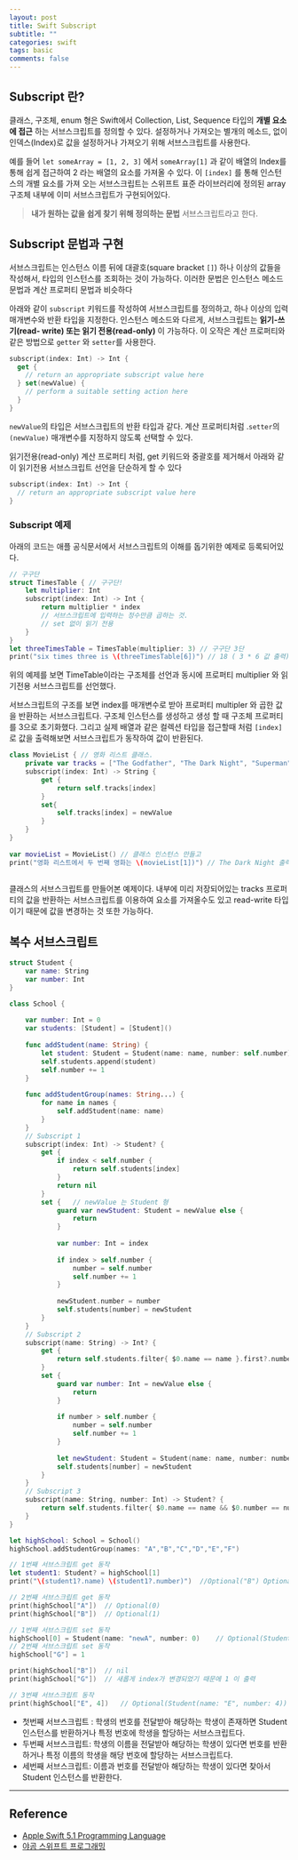 ```yaml
---
layout: post
title: Swift Subscript
subtitle: ""
categories: swift
tags: basic
comments: false
---
```


## Subscript 란?

클래스, 구조체, enum 형은 Swift에서 Collection, List, Sequence 타입의 **개별 요소에 접근** 하는 서브스크립트를 정의할 수 있다. 설정하거나 가져오는 별개의 메소드, 없이 인덱스(Index)로 값을 설정하거나 가져오기 위해 서브스크립트를 사용한다.

예를 들어 `let someArray = [1, 2, 3]` 에서 `someArray[1]` 과 같이 배열의 Index를 통해 쉽게 접근하여 2 라는 배열의 요소를 가져올 수 있다. 이 `[index]` 를 통해 인스턴스의 개별 요소를 가져 오는 서브스크립트는 스위프트 표준 라이브러리에 정의된 array 구조체 내부에 이미 서브스크립트가 구현되어있다.

>  **내가 원하는 값을 쉽게 찾기 위해 정의하는 문법** 서브스크립트라고 한다. 



## Subscript 문법과 구현

서브스크립트는 인스턴스 이름 뒤에 대괄호(square bracket `[]`) 하나 이상의 값들을 작성해서, 타입의 인스턴스를 조회하는 것이 가능하다. 이러한 문법은 인스턴스 메소드 문법과 계산 프로퍼티 문법과 비슷하다

아래와 같이 `subscript` 키워드를 작성하여 서브스크립트를 정의하고, 하나 이상의 입력 매개변수와 반환 타입을 지정한다. 인스턴스 메소드와 다르게, 서브스크립트는 **읽기-쓰기(read- write) 또는 읽기 전용(read-only)** 이 가능하다. 이 오작은 계산 프로퍼티와 같은 방법으로 `getter` 와 `setter`를 사용한다.

```swift
subscript(index: Int) -> Int { 
  get { 
    // return an appropriate subscript value here 
  } set(newValue) { 
    // perform a suitable setting action here 
  } 
}
```

`newValue`의 타입은 서브스크립트의 반환 타입과 같다. 계산 프로퍼티처럼 .`setter`의 `(newValue)` 매개변수를 지정하지 않도록 선택할 수 있다.

읽기전용(read-only) 계산 프로퍼티 처럼, get 키워드와 중괄호를 제거해서 아래와 같이 읽기전용 서브스크립트 선언을 단순하게 할 수 있다

```swift
subscript(index: Int) -> Int { 
  // return an appropriate subscript value here 
}
```



### Subscript 예제

아래의 코드는 애플 공식문서에서 서브스크립트의 이해를 돕기위한 예제로 등록되어있다.

```swift
// 구구단 
struct TimesTable { // 구구단!
    let multiplier: Int
    subscript(index: Int) -> Int {
        return multiplier * index 
        // 서브스크립트에 입력하는 정수만큼 곱하는 것.
        // set 없이 읽기 전용
    }
}
let threeTimesTable = TimesTable(multiplier: 3) // 구구단 3단
print("six times three is \(threeTimesTable[6])") // 18 ( 3 * 6 값 출력)

```

위의 예제를 보면 TimeTable이라는 구조체를 선언과 동시에 프로퍼티 multiplier 와 읽기전용 서브스크립트를 선언했다.

서브스크립트의 구조를 보면 index를 매개변수로 받아 프로퍼티 multipler 와 곱한 값을 반환하는 서브스크립트다. 구조체 인스턴스를 생성하고 생성 할 때 구조체 프로퍼티를 3으로 초기화했다. 그리고 실제 배열과 같은 컬렉션 타입을 접근할때 처럼 `[index]` 로 값을 출력해보면 서브스크립트가 동작하여 값이 반환된다.

```swift
class MovieList { // 영화 리스트 클래스.
    private var tracks = ["The Godfather", "The Dark Night", "Superman"]
    subscript(index: Int) -> String {
        get {
            return self.tracks[index]
        }
        set{
            self.tracks[index] = newValue
        }
    }
}
 
var movieList = MovieList() // 클래스 인스턴스 만들고
print("영화 리스트에서 두 번째 영화는 \(movieList[1])") // The Dark Night 출력됨.
 
```

클래스의 서브스크립트를 만들어본 예제이다. 내부에 미리 저장되어있는 tracks 프로퍼티의 값을 반환하는 서브스크립트를 이용하여 요소를 가져올수도 있고 read-write 타입이기 때문에 값을 변경하는 것 또한 가능하다.



## 복수 서브스크립트

```swift
struct Student {
    var name: String
    var number: Int
}

class School {
    
    var number: Int = 0
    var students: [Student] = [Student]()
    
    func addStudent(name: String) {
        let student: Student = Student(name: name, number: self.number)
        self.students.append(student)
        self.number += 1
    }
    
    func addStudentGroup(names: String...) {
        for name in names {
            self.addStudent(name: name)
        }
    }
    // Subscript 1
    subscript(index: Int) -> Student? {
        get {
            if index < self.number {
                return self.students[index]
            }
            return nil
        }
        set {   // newValue 는 Student 형
            guard var newStudent: Student = newValue else {
                return
            }
            
            var number: Int = index
            
            if index > self.number {
                number = self.number
                self.number += 1
            }
            
            newStudent.number = number
            self.students[number] = newStudent
        }
    }
    // Subscript 2 
    subscript(name: String) -> Int? {
        get {
            return self.students.filter{ $0.name == name }.first?.number
        }
        set {
            guard var number: Int = newValue else {
                return
            }
            
            if number > self.number {
                number = self.number
                self.number += 1
            }
            
            let newStudent: Student = Student(name: name, number: number)
            self.students[number] = newStudent
        }
    }
    // Subscript 3 
    subscript(name: String, number: Int) -> Student? {
        return self.students.filter{ $0.name == name && $0.number == number }.first
    }
}

let highSchool: School = School()
highSchool.addStudentGroup(names: "A","B","C","D","E","F")

// 1번째 서브스크립트 get 동작
let student1: Student? = highSchool[1]
print("\(student1?.name) \(student1?.number)")	//Optional("B") Optional(1)

// 2번째 서브스크립트 get 동작
print(highSchool["A"])	// Optional(0)
print(highSchool["B"])	// Optional(1)

// 1번째 서브스크립트 set 동작
highSchool[0] = Student(name: "newA", number: 0)	// Optional(Student(name: "newA", number: 0))
// 2번째 서브스크립트 set 동작
highSchool["G"] = 1

print(highSchool["B"])  // nil
print(highSchool["G"])  // 새롭게 index가 변경되었기 때문에 1 이 출력

// 3번째 서브스크립트 동작
print(highSchool["E", 4])   // Optional(Student(name: "E", number: 4)) 해당 index와 name이 모두 맞아야 Student 객체를 반환한다.

```

- 첫번째 서브스크립트 : 학생의 번호를 전달받아 해당하는 학생이 존재하면 Student 인스턴스를 반환하거나 특정 번호에 학생을 할당하는 서브스크립트다.
- 두번째 서브스크립트:  학생의 이름을 전달받아 해당하는 학생이 있다면 번호를 반환하거나 특정 이름의 학생을 해당 번호에 할당하는 서브스크립트다.
- 세번째 서브스크립트: 이름과 번호를 전달받아 해당하는 학생이 있다면 찾아서 Student 인스턴스를 반환한다.



<hr>

## Reference

- [Apple Swift 5.1 Programming Language](https://docs.swift.org/swift-book/LanguageGuide/Subscripts.html)
- [야곰 스위프트 프로그래밍](https://m.search.naver.com/search.naver?sm=mtp_hty.top&where=m&query=야곰+스위프트+프로그래밍#api=%3F_lp_type%3Dcm%26col_prs%3Dcsa%26format%3Dtext%26nqx_theme%3D%257B%2B%2522theme%2522%253A%257B%2522main%2522%253A%257B%2522name%2522%253A%2522book_info%2522%252C%2522os%2522%253A15479573%252C%2522pkid%2522%253A20000%257D%257D%2B%257D%26query%3D%25EC%2595%25BC%25EA%25B3%25B0%2B%25EC%258A%25A4%25EC%259C%2584%25ED%2594%2584%25ED%258A%25B8%2B%25ED%2594%2584%25EB%25A1%259C%25EA%25B7%25B8%25EB%259E%2598%25EB%25B0%258D%26sm%3Digr_brg%26tab%3Dinfo%26tab_prs%3Dcsa%26where%3Dbridge&_lp_type=cm)





